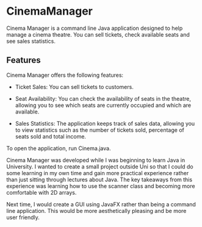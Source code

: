# CinemaManager
Cinema Manager is a command line Java application designed to help manage a cinema theatre. You can sell tickets, check available seats and see sales statistics.

## Features
Cinema Manager offers the following features:

- Ticket Sales: You can sell tickets to customers.

- Seat Availability: You can check the availability of seats in the theatre, allowing you to see which seats are currently occupied and which are available.

- Sales Statistics: The application keeps track of sales data, allowing you to view statistics such as the number of tickets sold, percentage of seats sold and total income.

To open the application, run Cinema.java.

Cinema Manager was developed while I was beginning to learn Java in University. I wanted to create a small project outside Uni so that I could do some learning in my own time and gain more practical experience rather than just sitting through lectures about Java. The key takeaways from this experience was learning how to use the scanner class and becoming more comfortable with 2D arrays.

Next time, I would create a GUI using JavaFX rather than being a command line application. This would be more aesthetically pleasing and be more user friendly.
